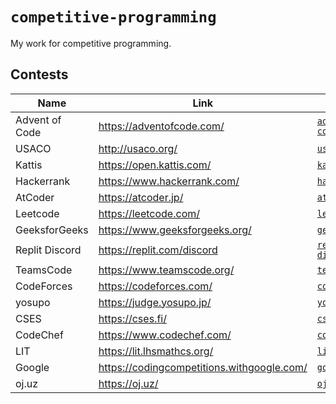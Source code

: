 # `competitive-programming`

My work for competitive programming.

## Contests

| Name           | Link                                         | Directory                            |
| -------------- | -------------------------------------------- | ------------------------------------ |
| Advent of Code | <https://adventofcode.com/>                  | [`advent-of-code`](./advent-of-code) |
| USACO          | <http://usaco.org/>                          | [`usaco`](./usaco)                   |
| Kattis         | <https://open.kattis.com/>                   | [`kattis`](./kattis)                 |
| Hackerrank     | <https://www.hackerrank.com/>                | [`hackerrank`](./hackerrank)         |
| AtCoder        | <https://atcoder.jp/>                        | [`atcoder`](./atcoder)               |
| Leetcode       | <https://leetcode.com/>                      | [`leetcode`](./leetcode)             |
| GeeksforGeeks  | <https://www.geeksforgeeks.org/>             | [`geeksforgeeks`](./geeksforgeeks)   |
| Replit Discord | <https://replit.com/discord>                 | [`replit-discord`](./replit-discord) |
| TeamsCode      | <https://www.teamscode.org/>                 | [`teamscode`](./teamscode)           |
| CodeForces     | <https://codeforces.com/>                    | [`codeforces`](./codeforces)         |
| yosupo         | <https://judge.yosupo.jp/>                   | [`yosupo`](./yosupo)                 |
| CSES           | <https://cses.fi/>                           | [`cses`](./cses)                     |
| CodeChef       | <https://www.codechef.com/>                  | [`codechef`](./codechef)             |
| LIT            | <https://lit.lhsmathcs.org/>                 | [`lit`](./lit)                       |
| Google         | <https://codingcompetitions.withgoogle.com/> | [`google`](./google)                 |
| oj.uz          | <https://oj.uz/>                             | [`ojuz`](./ojuz)                     |
